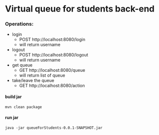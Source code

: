# Virtual queue for students back-end

### Operations: 
 - login
    - POST http://localhost:8080/login
    - will return username
 - logout
    - POST http://localhost:8080/logout
    - will return username
 - get queue
    - GET http://localhost:8080/queue
    - will return list of queue
 - take/leave the queue
    - GET http://localhost:8080/action
 

#### build jar
`mvn clean package`

#### run jar
`java -jar queueForStudents-0.0.1-SNAPSHOT.jar`

